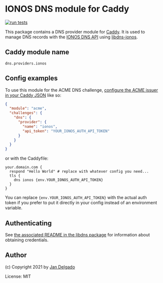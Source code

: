 # IONOS DNS module for Caddy

[![run tests](https://github.com/caddy-dns/ionos/actions/workflows/test.yml/badge.svg)](https://github.com/caddy-dns/ionos/actions/workflows/test.yml)

This package contains a DNS provider module for
[Caddy](https://github.com/caddyserver/caddy). It is used to manage DNS records
with the [IONOS DNS API](https://developer.hosting.ionos.com/docs/dns) using
[libdns-ionos](https://github.com/libdns/ionos).

## Caddy module name

```
dns.providers.ionos
```

## Config examples

To use this module for the ACME DNS challenge, [configure the ACME issuer in your Caddy JSON](https://caddyserver.com/docs/json/apps/tls/automation/policies/issuer/acme/) like so:

```json
{
  "module": "acme",
  "challenges": {
    "dns": {
      "provider": {
        "name": "ionos",
        "api_token": "YOUR_IONOS_AUTH_API_TOKEN"
      }
    }
  }
}
```

or with the Caddyfile:

```
your.domain.com {
  respond "Hello World"	# replace with whatever config you need...
  tls {
    dns ionos {env.YOUR_IONOS_AUTH_API_TOKEN}
  }
}
```

You can replace `{env.YOUR_IONOS_AUTH_API_TOKEN}` with the actual auth token if
you prefer to put it directly in your config instead of an environment
variable.

## Authenticating

See [the associated README in the libdns package](https://github.com/libdns/ionos#authenticating) 
for information about obtaining credentials.

## Author

(c) Copyright 2021 by [Jan Delgado](https://github.com/jandelgado)

License: MIT
